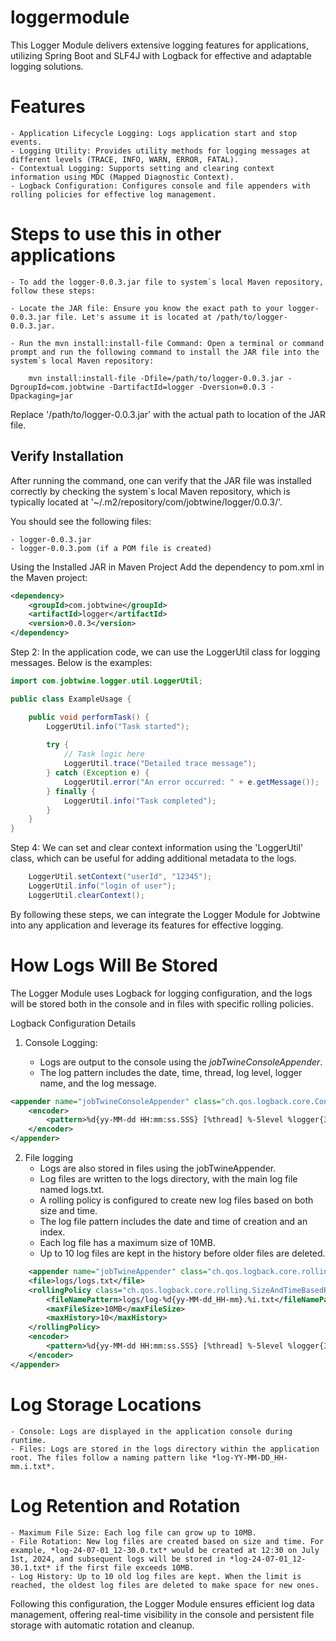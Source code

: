 # loggermodule
This Logger Module delivers extensive logging features for applications, utilizing Spring Boot and SLF4J with Logback for effective and adaptable logging solutions.

# Features
    - Application Lifecycle Logging: Logs application start and stop events.
    - Logging Utility: Provides utility methods for logging messages at different levels (TRACE, INFO, WARN, ERROR, FATAL).
    - Contextual Logging: Supports setting and clearing context information using MDC (Mapped Diagnostic Context).
    - Logback Configuration: Configures console and file appenders with rolling policies for effective log management.

# Steps to use this in other applications
    - To add the logger-0.0.3.jar file to system`s local Maven repository, follow these steps:

    - Locate the JAR file: Ensure you know the exact path to your logger-0.0.3.jar file. Let's assume it is located at /path/to/logger-0.0.3.jar.

    - Run the mvn install:install-file Command: Open a terminal or command prompt and run the following command to install the JAR file into the system`s local Maven repository:

```
    mvn install:install-file -Dfile=/path/to/logger-0.0.3.jar -DgroupId=com.jobtwine -DartifactId=logger -Dversion=0.0.3 -Dpackaging=jar
```

Replace '/path/to/logger-0.0.3.jar' with the actual path to location of the JAR file.

## Verify Installation
After running the command, one can verify that the JAR file was installed correctly by checking the system`s local Maven repository, which is typically located at '~/.m2/repository/com/jobtwine/logger/0.0.3/'.

You should see the following files:

    - logger-0.0.3.jar
    - logger-0.0.3.pom (if a POM file is created)

Using the Installed JAR in Maven Project
Add the dependency to pom.xml in the Maven project:

```xml
<dependency>
    <groupId>com.jobtwine</groupId>
    <artifactId>logger</artifactId>
    <version>0.0.3</version>
</dependency>
```

Step 2:
In the application code, we can use the LoggerUtil class for logging messages. Below is the examples:

```java
import com.jobtwine.logger.util.LoggerUtil;

public class ExampleUsage {

    public void performTask() {
        LoggerUtil.info("Task started");
        
        try {
            // Task logic here
            LoggerUtil.trace("Detailed trace message");
        } catch (Exception e) {
            LoggerUtil.error("An error occurred: " + e.getMessage());
        } finally {
            LoggerUtil.info("Task completed");
        }
    }
}
```

Step 4:
    We can set and clear context information using the 'LoggerUtil' class, which can be useful for adding additional metadata to the logs.

```java
    LoggerUtil.setContext("userId", "12345");
    LoggerUtil.info("login of user");
    LoggerUtil.clearContext();
```

By following these steps, we can integrate the Logger Module for Jobtwine into any application and leverage its features for effective logging.

# How Logs Will Be Stored
The Logger Module uses Logback for logging configuration, and the logs will be stored both in the console and in files with specific rolling policies.

Logback Configuration Details
1. Console Logging:

   - Logs are output to the console using the *jobTwineConsoleAppender*.
   - The log pattern includes the date, time, thread, log level, logger name, and the log message.

```xml
<appender name="jobTwineConsoleAppender" class="ch.qos.logback.core.ConsoleAppender">
    <encoder>
        <pattern>%d{yy-MM-dd HH:mm:ss.SSS} [%thread] %-5level %logger{36} - %msg %n</pattern>
    </encoder>
</appender>
```

2. File logging
   - Logs are also stored in files using the jobTwineAppender.
   - Log files are written to the logs directory, with the main log file named logs.txt.
   - A rolling policy is configured to create new log files based on both size and time.
   - The log file pattern includes the date and time of creation and an index.
   - Each log file has a maximum size of 10MB.
   - Up to 10 log files are kept in the history before older files are deleted.

```xml
    <appender name="jobTwineAppender" class="ch.qos.logback.core.rolling.RollingFileAppender">
    <file>logs/logs.txt</file>
    <rollingPolicy class="ch.qos.logback.core.rolling.SizeAndTimeBasedRollingPolicy">
        <fileNamePattern>logs/log-%d{yy-MM-dd_HH-mm}.%i.txt</fileNamePattern>
        <maxFileSize>10MB</maxFileSize>
        <maxHistory>10</maxHistory>
    </rollingPolicy>
    <encoder>
        <pattern>%d{yy-MM-dd HH:mm:ss.SSS} [%thread] %-5level %logger{36} - %msg %n</pattern>
    </encoder>
</appender>
```

# Log Storage Locations
    - Console: Logs are displayed in the application console during runtime.
    - Files: Logs are stored in the logs directory within the application root. The files follow a naming pattern like *log-YY-MM-DD_HH-mm.i.txt*.

# Log Retention and Rotation
    - Maximum File Size: Each log file can grow up to 10MB.
    - File Rotation: New log files are created based on size and time. For example, *log-24-07-01_12-30.0.txt* would be created at 12:30 on July 1st, 2024, and subsequent logs will be stored in *log-24-07-01_12-30.1.txt* if the first file exceeds 10MB.
    - Log History: Up to 10 old log files are kept. When the limit is reached, the oldest log files are deleted to make space for new ones.

Following this configuration, the Logger Module ensures efficient log data management, offering real-time visibility in the console and persistent file storage with automatic rotation and cleanup.



